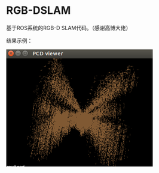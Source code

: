 # RGB-DSLAM
基于ROS系统的RGB-D SLAM代码。（感谢高博大佬）

结果示例：

![github](https://github.com/cchangcs/RGB-DSLAM/blob/master/result.png "github")  
